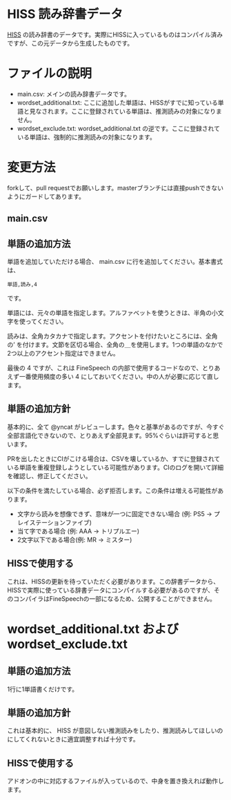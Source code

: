 # HISS 読み辞書データ

[HISS](https://actlab.org/software/HISS) の読み辞書のデータです。実際にHISSに入っているものはコンパイル済みですが、この元データから生成したものです。

# ファイルの説明

- main.csv: メインの読み辞書データです。
- wordset_additional.txt: ここに追加した単語は、HISSがすでに知っている単語と見なされます。ここに登録されている単語は、推測読みの対象になりません。
- wordset_exclude.txt: wordset_additional.txt の逆です。ここに登録されている単語は、強制的に推測読みの対象になります。

# 変更方法

forkして、pull requestでお願いします。masterブランチには直接pushできないようにガードしてあります。

## main.csv

## 単語の追加方法

単語を追加していただける場合、 main.csv に行を追加してください。基本書式は、

`単語,読み,4`

です。

単語には、元々の単語を指定します。アルファベットを使うときは、半角の小文字を使ってください。

読みは、全角カタカナで指定します。アクセントを付けたいところには、全角の’ を付けます。文節を区切る場合、全角の＿を使用します。1つの単語のなかで2つ以上のアクセント指定はできません。

最後の 4 ですが、これは FineSpeech の内部で使用するコードなので、とりあえず一番使用頻度の多い 4 にしておいてください。中の人が必要に応じて直します。

## 単語の追加方針

基本的に、全て @yncat がレビューします。色々と基準があるのですが、今すぐ全部言語化できないので、とりあえず全部見ます。95%ぐらいは許可すると思います。

PRを出したときにCIがこける場合は、CSVを壊しているか、すでに登録されている単語を重複登録しようとしている可能性があります。CIのログを開いて詳細を確認し、修正してください。

以下の条件を満たしている場合、必ず拒否します。この条件は増える可能性があります。

- 文字から読みを想像できず、意味が一つに固定できない場合 (例: PS5 -> プレイステーションファイブ)
- 当て字である場合 (例: AAA -> トリプルエー)
- 2文字以下である場合(例: MR -> ミスター)

## HISSで使用する

これは、HISSの更新を待っていただく必要があります。この辞書データから、HISSで実際に使っている辞書データにコンパイルする必要があるのですが、そのコンパイラはFineSpeechの一部になるため、公開することができません。

# wordset_additional.txt および wordset_exclude.txt

## 単語の追加方法

1行に1単語書くだけです。

## 単語の追加方針

これは基本的に、 HISS が意図しない推測読みをしたり、推測読みしてほしいのにしてくれないときに適宜調整すれば十分です。

## HISSで使用する

アドオンの中に対応するファイルが入っているので、中身を置き換えれば動作します。
